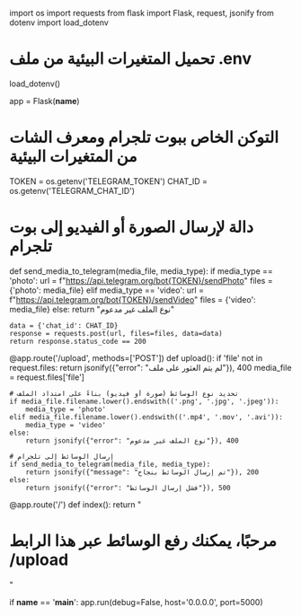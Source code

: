 import os
import requests
from flask import Flask, request, jsonify
from dotenv import load_dotenv

# تحميل المتغيرات البيئية من ملف .env
load_dotenv()

app = Flask(__name__)

# التوكن الخاص ببوت تلجرام ومعرف الشات من المتغيرات البيئية
TOKEN = os.getenv('TELEGRAM_TOKEN')
CHAT_ID = os.getenv('TELEGRAM_CHAT_ID')

# دالة لإرسال الصورة أو الفيديو إلى بوت تلجرام
def send_media_to_telegram(media_file, media_type):
    if media_type == 'photo':
        url = f"https://api.telegram.org/bot{TOKEN}/sendPhoto"
        files = {'photo': media_file}
    elif media_type == 'video':
        url = f"https://api.telegram.org/bot{TOKEN}/sendVideo"
        files = {'video': media_file}
    else:
        return "نوع الملف غير مدعوم"

    data = {'chat_id': CHAT_ID}
    response = requests.post(url, files=files, data=data)
    return response.status_code == 200

@app.route('/upload', methods=['POST'])
def upload():
    if 'file' not in request.files:
        return jsonify({"error": "لم يتم العثور على ملف"}), 400
    media_file = request.files['file']
    
    # تحديد نوع الوسائط (صورة أو فيديو) بناءً على امتداد الملف
    if media_file.filename.lower().endswith(('.png', '.jpg', '.jpeg')):
        media_type = 'photo'
    elif media_file.filename.lower().endswith(('.mp4', '.mov', '.avi')):
        media_type = 'video'
    else:
        return jsonify({"error": "نوع الملف غير مدعوم"}), 400

    # إرسال الوسائط إلى تلجرام
    if send_media_to_telegram(media_file, media_type):
        return jsonify({"message": "تم إرسال الوسائط بنجاح"}), 200
    else:
        return jsonify({"error": "فشل إرسال الوسائط"}), 500

@app.route('/')
def index():
    return "<h1>مرحبًا، يمكنك رفع الوسائط عبر هذا الرابط /upload</h1>"

if __name__ == '__main__':
    app.run(debug=False, host='0.0.0.0', port=5000)
